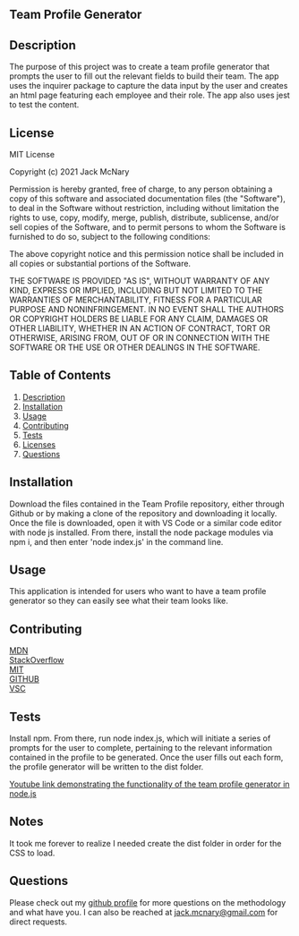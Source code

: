 
## Team Profile Generator

## Description

The purpose of this project was to create a team profile generator that prompts the user to fill out the relevant fields to build their team. The app uses the inquirer package to capture the data input by the user and creates an html page featuring each employee and their role. The app also uses jest to test the content.


## License
MIT License

Copyright (c) 2021 Jack McNary

Permission is hereby granted, free of charge, to any person obtaining a copy
of this software and associated documentation files (the "Software"), to deal
in the Software without restriction, including without limitation the rights
to use, copy, modify, merge, publish, distribute, sublicense, and/or sell
copies of the Software, and to permit persons to whom the Software is
furnished to do so, subject to the following conditions:

The above copyright notice and this permission notice shall be included in all
copies or substantial portions of the Software.

THE SOFTWARE IS PROVIDED "AS IS", WITHOUT WARRANTY OF ANY KIND, EXPRESS OR
IMPLIED, INCLUDING BUT NOT LIMITED TO THE WARRANTIES OF MERCHANTABILITY,
FITNESS FOR A PARTICULAR PURPOSE AND NONINFRINGEMENT. IN NO EVENT SHALL THE
AUTHORS OR COPYRIGHT HOLDERS BE LIABLE FOR ANY CLAIM, DAMAGES OR OTHER
LIABILITY, WHETHER IN AN ACTION OF CONTRACT, TORT OR OTHERWISE, ARISING FROM,
OUT OF OR IN CONNECTION WITH THE SOFTWARE OR THE USE OR OTHER DEALINGS IN THE
SOFTWARE.


## Table of Contents
1. [Description](#description)
2. [Installation](#installation)
3. [Usage](#usage)
4. [Contributing](#contributing)
5. [Tests](#tests)
6. [Licenses](#licenses)
7. [Questions](#questions)

## Installation

Download the files contained in the Team Profile repository, either through Github or by making a clone of the repository and downloading it locally. Once the file is downloaded, open it with VS Code or a similar code editor with node js installed. From there, install the node package modules via npm i, and then enter 'node index.js' in the command line.

## Usage

This application is intended for users who want to have a team profile generator so they can easily see what their team looks like.

## Contributing


[MDN](developer.mozilla.org/en-US/docs)<br>
[StackOverflow](https://stackoverflow.com/)<br>
[MIT](https://opensource.org/licenses/MIT)<br>
[GITHUB](https://docs.github.com/en)<br>
[VSC](https://code.visualstudio.com/)<br>

## Tests

Install npm. From there, run node index.js, which will initiate a series of prompts for the user to complete, pertaining to the relevant information contained in the profile to be generated. Once the user fills out each form, the profile generator will be written to the dist folder.

[Youtube link demonstrating the functionality of the team profile generator in node.js](https://www.youtube.com/watch?v=B3NqbtQPHE8&feature=youtu.be)

## Notes

It took me forever to realize I needed create the dist folder in order for the CSS to load.

## Questions
Please check out my [github profile](github.com/mcnaryj/10-Team-Profile-Generator) for more questions on the methodology and what have you.
I can also be reached at jack.mcnary@gmail.com for direct requests.

